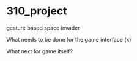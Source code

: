 # 310_project

gesture based space invader

What needs to be done for the game interface (x)

What next for game itself?
